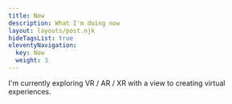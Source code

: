 ```yaml
---
title: Now
description: What I'm doing now
layout: layouts/post.njk
hideTagsList: true
eleventyNavigation:
  key: Now
  weight: 3
---
```


I'm currently exploring VR / AR / XR with a view to creating virtual experiences.
